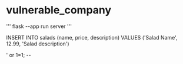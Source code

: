 # vulnerable_company

'''
flask --app run server
'''

INSERT INTO salads (name, price, description) VALUES ('Salad Name', 12.99, 'Salad description')

' or 1=1; -- 